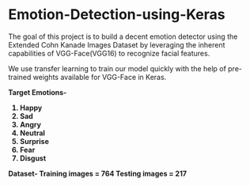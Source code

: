 # Emotion-Detection-using-Keras
The goal of this project is to build a decent emotion detector using the Extended Cohn Kanade Images Dataset by leveraging the inherent capabilities of VGG-Face(VGG16) to recognize facial features.

We use transfer learning to train our model quickly with the help of pre-trained weights available for VGG-Face in Keras.

<b>Target Emotions-<b>
1) Happy
2) Sad
3) Angry
4) Neutral
5) Surprise
6) Fear
7) Disgust

Dataset-
Training images = 764
Testing images = 217

